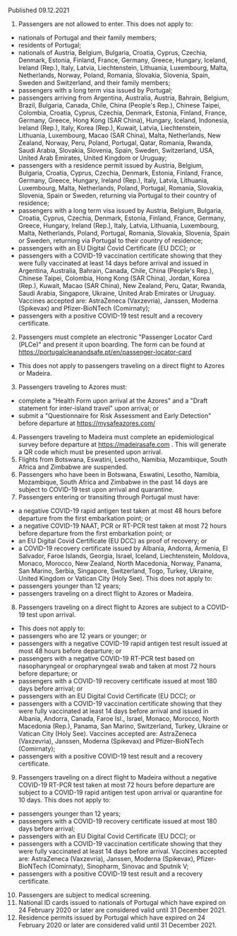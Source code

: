 Published 09.12.2021
1. Passengers are not allowed to enter.
This does not apply to:
- nationals of Portugal and their family members;
- residents of Portugal;
- nationals of Austria, Belgium, Bulgaria, Croatia, Cyprus, Czechia, Denmark, Estonia, Finland, France, Germany, Greece, Hungary, Iceland, Ireland (Rep.), Italy, Latvia, Liechtenstein, Lithuania, Luxembourg, Malta, Netherlands, Norway, Poland, Romania, Slovakia, Slovenia, Spain, Sweden and Switzerland, and their family members;
- passengers with a long term visa issued by Portugal;
- passengers arriving from Argentina, Australia, Austria, Bahrain, Belgium, Brazil, Bulgaria, Canada, Chile, China (People's Rep.), Chinese Taipei, Colombia, Croatia, Cyprus, Czechia, Denmark, Estonia, Finland, France, Germany, Greece, Hong Kong (SAR China), Hungary, Iceland, Indonesia, Ireland (Rep.), Italy, Korea (Rep.), Kuwait, Latvia, Liechtenstein, Lithuania, Luxembourg, Macao (SAR China), Malta, Netherlands, New Zealand, Norway, Peru, Poland, Portugal, Qatar, Romania, Rwanda, Saudi Arabia, Slovakia, Slovenia, Spain, Sweden, Switzerland, USA, United Arab Emirates, United Kingdom or Uruguay;
- passengers with a residence permit issued by Austria, Belgium, Bulgaria, Croatia, Cyprus, Czechia, Denmark, Estonia, Finland, France, Germany, Greece, Hungary, Ireland (Rep.), Italy, Latvia, Lithuania, Luxembourg, Malta, Netherlands, Poland, Portugal, Romania, Slovakia, Slovenia, Spain or Sweden, returning via Portugal to their country of residence;
- passengers with a long term visa issued by Austria, Belgium, Bulgaria, Croatia, Cyprus, Czechia, Denmark, Estonia, Finland, France, Germany, Greece, Hungary, Ireland (Rep.), Italy, Latvia, Lithuania, Luxembourg, Malta, Netherlands, Poland, Portugal, Romania, Slovakia, Slovenia, Spain or Sweden, returning via Portugal to their country of residence;
- passengers with an EU Digital Covid Certificate (EU DCC); or
- passengers with a COVID-19 vaccination certificate showing that they were fully vaccinated at least 14 days before arrival and issued in Argentina, Australia, Bahrain, Canada, Chile, China (People's Rep.), Chinese Taipei, Colombia, Hong Kong (SAR China), Jordan, Korea (Rep.), Kuwait, Macao (SAR China), New Zealand, Peru, Qatar, Rwanda, Saudi Arabia, Singapore, Ukraine, United Arab Emirates or Uruguay. Vaccines accepted are: AstraZeneca (Vaxzevria), Janssen, Moderna (Spikevax) and Pfizer-BioNTech (Comirnaty);
- passengers with a positive COVID-19 test result and a recovery certificate.
2. Passengers must complete an electronic "Passenger Locator Card (PLCe)" and present it upon boarding. The form can be found at <a href="https://portugalcleanandsafe.pt/en/passenger-locator-card">https://portugalcleanandsafe.pt/en/passenger-locator-card</a>
- This does not apply to passengers traveling on a direct flight to Azores or Madeira.
3. Passengers traveling to Azores must:
- complete a "Health Form upon arrival at the Azores" and a "Draft statement for inter-island travel" upon arrival; or
- submit a "Questionnaire for Risk Assessment and Early Detection" before departure at <a href="https://mysafeazores.com/">https://mysafeazores.com/</a>
4. Passengers traveling to Madeira must complete an epidemiological survey before departure at <a href="https://madeirasafe.com/">https://madeirasafe.com</a> . This will generate a QR code which must be presented upon arrival.
5. Flights from Botswana, Eswatini, Lesotho, Namibia, Mozambique, South Africa and Zimbabwe are suspended.
6. Passengers who have been in Botswana, Eswatini, Lesotho, Namibia, Mozambique, South Africa and Zimbabwe in the past 14 days are subject to COVID-19 test upon arrival and quarantine.
7. Passengers entering or transiting through Portugal must have:
- a negative COVID-19 rapid antigen test taken at most 48 hours before departure from the first embarkation point; or
- a negative COVID-19 NAAT, PCR or RT-PCR test taken at most 72 hours before departure from the first embarkation point; or
- an EU Digital Covid Certificate (EU DCC) as proof of recovery; or
- a COVID-19 recovery certificate issued by Albania, Andorra, Armenia, El Salvador, Faroe Islands, Georgia, Israel, Iceland, Liechtenstein, Moldova, Monaco, Morocco, New Zealand, North Macedonia, Norway, Panama, San Marino, Serbia, Singapore, Switzerland, Togo, Turkey, Ukraine, United Kingdom or Vatican City (Holy See).
This does not apply to:
- passengers younger than 12 years;
- passengers traveling on a direct flight to Azores or Madeira.
8. Passengers traveling on a direct flight to Azores are subject to a COVID-19 test upon arrival.
- This does not apply to:
- passengers who are 12 years or younger; or
- passengers with a negative COVID-19 rapid antigen test result issued at most 48 hours before departure; or
- passengers with a negative COVID-19 RT-PCR test based on nasopharyngeal or oropharyngeal swab and taken at most 72 hours before departure; or
- passengers with a COVID-19 recovery certificate issued at most 180 days before arrival; or
- passengers with an EU Digital Covid Certificate (EU DCC); or
- passengers with a COVID-19 vaccination certificate showing that they were fully vaccinated at least 14 days before arrival and issued in Albania, Andorra, Canada, Faroe Isl., Israel, Monaco, Morocco, North Macedonia (Rep.), Panama, San Marino, Switzerland, Turkey, Ukraine or Vatican City (Holy See). Vaccines accepted are: AstraZeneca (Vaxzevria), Janssen, Moderna (Spikevax) and Pfizer-BioNTech (Comirnaty);
- passengers with a positive COVID-19 test result and a recovery certificate.
9. Passengers traveling on a direct flight to Madeira without a negative COVID-19 RT-PCR test taken at most 72 hours before departure are subject to a COVID-19 rapid antigen test upon arrival or quarantine for 10 days.
This does not apply to:
- passengers younger than 12 years;
- passengers with a COVID-19 recovery certificate issued at most 180 days before arrival;
- passengers with an EU Digital Covid Certificate (EU DCC); or
- passengers with a COVID-19 vaccination certificate showing that they were fully vaccinated at least 14 days before arrival. Vaccines accepted are: AstraZeneca (Vaxzevria), Janssen, Moderna (Spikevax), Pfizer-BioNTech (Comirnaty), Sinopharm, Sinovac and Sputnik V;
- passengers with a positive COVID-19 test result and a recovery certificate.
10. Passengers are subject to medical screening.
11. National ID cards issued to nationals of Portugal which have expired on 24 February 2020 or later are considered valid until 31 December 2021.
12. Residence permits issued by Portugal which have expired on 24 February 2020 or later are considered valid until 31 December 2021.